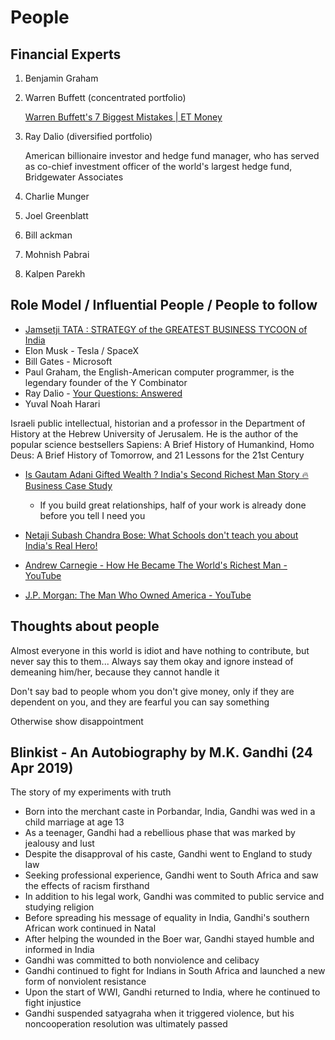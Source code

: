 # People

## Financial Experts

1. Benjamin Graham
2. Warren Buffett (concentrated portfolio)

    [Warren Buffett's 7 Biggest Mistakes | ET Money](https://youtu.be/nV5pUb3eMjQ)

3. Ray Dalio (diversified portfolio)

    American billionaire investor and hedge fund manager, who has served as co-chief investment officer of the world's largest hedge fund, Bridgewater Associates

4. Charlie Munger
5. Joel Greenblatt
6. Bill ackman
7. Mohnish Pabrai
8. Kalpen Parekh

## Role Model / Influential People / People to follow

- [Jamsetji TATA : STRATEGY of the GREATEST BUSINESS TYCOON of India](https://www.youtube.com/watch?v=OEB_UviHDq0)
- Elon Musk - Tesla / SpaceX
- Bill Gates - Microsoft
- Paul Graham, the English-American computer programmer, is the legendary founder of the Y Combinator
- Ray Dalio - [Your Questions: Answered](https://www.linkedin.com/pulse/your-questions-answered-ray-dalio/)
- Yuval Noah Harari

 Israeli public intellectual, historian and a professor in the Department of History at the Hebrew University of Jerusalem. He is the author of the popular science bestsellers Sapiens: A Brief History of Humankind, Homo Deus: A Brief History of Tomorrow, and 21 Lessons for the 21st Century

- [Is Gautam Adani Gifted Wealth ? India's Second Richest Man Story 🔥 Business Case Study](https://youtu.be/Z8yKfenzYRI)
  - If you build great relationships, half of your work is already done before you tell I need you

- [Netaji Subash Chandra Bose: What Schools don't teach you about India's Real Hero!](https://youtu.be/Wf6X-50OQdE)
- [Andrew Carnegie - How He Became The World's Richest Man - YouTube](https://www.youtube.com/watch?v=8aIyHl5qP9I)
- [J.P. Morgan: The Man Who Owned America - YouTube](https://www.youtube.com/watch?v=x1_a20ZDBlU)

## Thoughts about people

Almost everyone in this world is idiot and have nothing to contribute, but never say this to them... Always say them okay and ignore instead of demeaning him/her, because they cannot handle it

Don't say bad to people whom you don't give money, only if they are dependent on you, and they are fearful you can say something

Otherwise show disappointment

## Blinkist - An Autobiography by M.K. Gandhi (24 Apr 2019)

The story of my experiments with truth

- Born into the merchant caste in Porbandar, India, Gandhi was wed in a child marriage at age 13
- As a teenager, Gandhi had a rebellious phase that was marked by jealousy and lust
- Despite the disapproval of his caste, Gandhi went to England to study law
- Seeking professional experience, Gandhi went to South Africa and saw the effects of racism firsthand
- In addition to his legal work, Gandhi was commited to public service and studying religion
- Before spreading his message of equality in India, Gandhi's southern African work continued in Natal
- After helping the wounded in the Boer war, Gandhi stayed humble and informed in India
- Gandhi was committed to both nonviolence and celibacy
- Gandhi continued to fight for Indians in South Africa and launched a new form of nonviolent resistance
- Upon the start of WWI, Gandhi returned to India, where he continued to fight injustice
- Gandhi suspended satyagraha when it triggered violence, but his noncooperation resolution was ultimately passed
